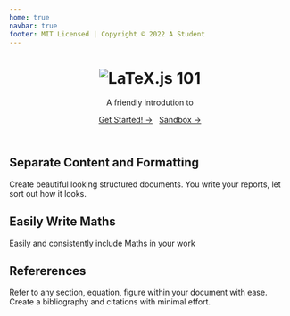 ```yaml
---
home: true
navbar: true
footer: MIT Licensed | Copyright © 2022 A Student
---
```

<header class="hero">
  <h1 id="main-title">
      <img src="/img/latexjs.png" alt="LaTeX.js"> <latex/> 101
  </h1>

  <p class="description">A friendly introdution to <latex/></p>

  <p class="action">
    <a href="/startoff.html" class="nav-link action-button">Get Started! →</a>
    &nbsp;
    <a href="/sandbox.html" class="nav-link action-button">Sandbox →</a>
  </p>
</header>

<div class="features">
  <div class="feature">
    <h2>Separate Content and Formatting</h2>
    <p>Create beautiful looking structured documents. You write your reports, let <latex/> sort out how it looks.</p>
  </div>

  <div class="feature">
    <h2>Easily Write Maths</h2>
    <p>Easily and consistently include Maths in your work</p>
  </div>

  <div class="feature">
    <h2>Refererences</h2>
    <p>Refer to any section, equation, figure within your document with ease. Create a bibliography and citations with minimal effort.</p>
  </div>
</div>
